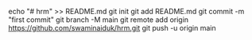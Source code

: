 echo "# hrm" >> README.md
git init
git add README.md
git commit -m "first commit"
git branch -M main
git remote add origin https://github.com/swaminaiduk/hrm.git
git push -u origin main
